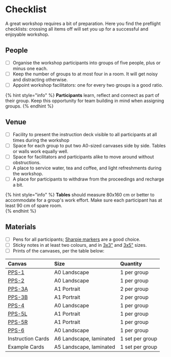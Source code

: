 # Checklist

A great workshop requires a bit of preparation. Here you find the preflight checklists: crossing all items off will set you up for a successful and enjoyable workshop.

## People

* [ ] Organise the workshop participants into groups of five people, plus or minus one each. 
* [ ] Keep the number of groups to at most four in a room. It will get noisy and distracting otherwise.
* [ ] Appoint workshop facilitators: one for every two groups is a good ratio. 

{% hint style="info" %}
**Participants** learn, reflect and connect as part of their group. Keep this opportunity for team building in mind when assigning groups.
{% endhint %}

## Venue

* [ ] Facility to present the instruction deck visible to all participants at all times during the workshop
* [ ] Space for each group to put two A0-sized canvases side by side. Tables or walls work equally well.
* [ ] Space for facilitators and participants alike to move around without obstructions.
* [ ] A place to service water, tea and coffee, and light refreshments during the workshop.
* [ ] A place for participants to withdraw from the proceedings and recharge a bit.

{% hint style="info" %}
**Tables** should measure 80x160 cm or better to accommodate for a group's work effort. Make sure each participant has at least 90 cm of spare room.  
{% endhint %}

## Materials

* [ ] Pens for all participants; [Sharpie markers](https://www.sharpie.com/markers) are a good choice.
* [ ] Sticky notes in at least two colours, and in [3x3"](https://www.amazon.com/Post-Sticking-Janeiro-Collection-654-24SSAU-CP/dp/B00CMKA9HK/ref=sr_1_8) and [3x5"](https://www.amazon.com/Post-6555PK-Original-Colors-100-Sheet/dp/B00006JNNG/ref=sr_1_3) sizes.
* [ ] Prints of the canvases, per the table below:

| Canvas | Size | Quantity |
| :--- | :--- | :--- |
| [PPS-1](canvases.md#ecology-map) | A0 Landscape | 1 per group |
| [PPS-2](canvases.md#ecosystem-motivations-matrix) | A0 Landscape | 1 per group |
| [PPS-3A](canvases.md#ecosystem-role-portrait) | A1 Portrait | 2 per group |
| [PPS-3B](canvases.md#ecosystem-role-portrait) | A1 Portrait | 2 per group |
| [PPS-4](canvases.md#platform-transaction-engine) | A0 Landscape | 1 per group |
| [PPS-5L](canvases.md#platform-innovation-engine) | A1 Portrait | 1 per group |
| [PPS-5R](canvases.md#platform-innovation-engine) | A1 Portrait | 1 per group |
| [PPS-6](canvases.md#platform-experience-map) | A0 Landscape | 1 per group |
| Instruction Cards | A6 Landscape, laminated | 1 set per group |
| Example Cards | A5 Landscape, laminated | 1 set per group |

